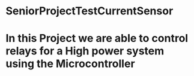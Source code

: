 # SeniorProjectTestCurrentSensor


<h1>In this Project we are able to control relays for a High power system using the Microcontroller <h1/>
